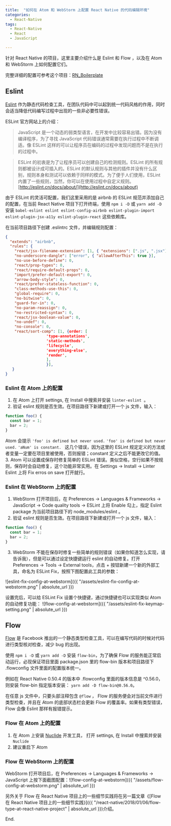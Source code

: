 ```yaml
---
title:  "如何在 Atom 和 WebStorm 上配置 React Native 的代码编辑环境"
categories: 
  - React-Native
tags:
  - React-Native
  - React
  - JavaScript

---
```


针对 React Native 的项目，这里主要介绍什么是 Eslint 和 Flow ，以及在 Atom 和 WebStorm 上如何配置它们。

完整详细的配置可参考这个项目：[RN_Boilerplate](https://github.com/utopianism/RN_boilerplate)

## Eslint

[Eslint](https://eslint.org/) 作为静态代码检查工具，在团队代码中可以起到统一代码风格的作用，同时会适当降低代码编写过程中出现的一些非必要性错误。

ESLint 官方网站上的介绍：
> JavaScript 是一个动态的弱类型语言，在开发中比较容易出错。因为没有编译程序，为了寻找 JavaScript 代码错误通常需要在执行过程中不断调适。像 ESLint 这样的可以让程序员在编码的过程中发现问题而不是在执行的过程中。

> ESLint 的初衷是为了让程序员可以创建自己的检测规则。ESLint 的所有规则都被设计成可插入的。ESLint 的默认规则与其他的插件并没有什么区别，规则本身和测试可以依赖于同样的模式。为了便于人们使用，ESLint 内置了一些规则，当然，你可以在使用过程中自定义规则。
[http://eslint.cn/docs/about/](http://eslint.cn/docs/about)



由于 ESLint 的灵活可配置，我们这里采用的是 airbnb 的 ESLint 规范并添加自己的配置，在当前 React Native 项目下打开终端，使用 `npm i -D` 或 `yarn add -D` 安装 `babel-eslint eslint eslint-config-airbnb eslint-plugin-import eslint-plugin-jsx-a11y eslint-plugin-react` 这些依赖库。

在当前项目路径下创建 .eslintrc 文件，并编辑规则配置：
```json
{
  "extends": "airbnb",
  "rules": {
    "react/jsx-filename-extension": [1, { "extensions": [".js", ".jsx"] }],
    "no-underscore-dangle": ["error", { "allowAfterThis": true }],
    "no-use-before-define": 0,
    "react/prop-types": 0,
    "react/require-default-props": 0,
    "import/prefer-default-export": 0,
    "arrow-body-style": 0,
    "react/prefer-stateless-function": 0,
    "class-methods-use-this": 0,
    "global-require": 0,
    "no-bitwise": 0,
    "guard-for-in": 0,
    "no-param-reassign": 0,
    "no-restricted-syntax": 0,
    "react/jsx-boolean-value": 0,
    "no-undef": 0,
    "no-console": 0,
    "react/sort-comp": [1, {order: [
                  'type-annotations',
                  'static-methods',
                  'lifecycle',
                  'everything-else',
                  'render',
                  ],
                  }],
   }
}
```


### Eslint 在 Atom 上的配置
1. 在 Atom 上打开 settings,  在 Install 中搜索并安装 `linter-eslint `。
2. 验证 eslint 规则是否生效。在项目路径下新建或打开一个 js 文件，输入：
```javascript
function foo() {
  const bar = 1;
  bar = 2;
}
```
Atom 会提示 `'foo' is defined but never used.` `'foo' is defined but never used.` `'aNum' is constant. ` 这几个错误，因为这里的 ESLint 规定定义的方法或者变量一定要在项目里被使用，否则报错；constant 定义之后不能更改它的值。
3. Atom 可以设置成保存时修复简单的 ESLint 错误。类似空格，空行如果不按规则，保存时会自动修复，这个功能非常实用。在 Settings -> Install -> Linter Eslint 上将 Fix erros on save 打开就行。


### Eslint 在 WebStorm 上的配置

1. WebStorm 打开项目后，在 Preferences -> Languages & Frameworks -> JavaScript -> Code quality tools -> ESLint 上将 Enable 勾上，指定 Eslint package 为当前项目路径下的 node_modules/eslint 。
2. 验证 eslint 规则是否生效。在项目路径下新建或打开一个 js 文件，输入：
```javascript
function foo() {
  const bar = 1;
  bar = 2;
}
```
3. WebStorm 不能在保存时修复一些简单的规则错误（如果你知道怎么实现，请告诉我），但是可以通过设定快捷键运行 eslint 的自动修复。打开 Preferences -> Tools -> External tools，点击 + 按钮新建一个新的外部工具，命名为 ESLint Fix，按照下图配置此工具的参数：

![eslint-fix-config-at-webstorm]({{ "/assets/eslint-fix-config-at-webstorm.png" | absolute_url }})

设置完后，可以给 ESLint Fix 设置个快捷键，通过快捷键也可以实现类似 Atom 的自动修复功能：
![flow-config-at-webstorm]({{ "/assets/eslint-fix-keymap-setting.png" | absolute_url }})

## Flow
[Flow](https://flow.org/) 是 Facebook 推出的一个静态类型检查工具，可以在编写代码的时候对代码进行类型核对检查，减少 bug 的出现。

使用 `npm i -D` 或 `yarn add -D` 安装 `flow-bin`，为了确保 Flow 的服务能正常启动运行，必现保证项目里面 package.json 里的 flow-bin 版本和项目路径下 .flowconfig 文件里面的配置版本统一。

例如在 React Native 0.50.4 的版本中 .flowconfig 里面的版本信息是 ^0.56.0，则安装 flow-bin 指定版本安装： `yarn add -D flow-bin@0.56.0`。

在任意 js 文件中，只要头部注释包含 `@flow` ， Flow 的服务便会对当前文件进行类型检查，并且在 Atom 的底部状态栏会更新 Flow 的覆盖率。如果有类型错误，Flow 会像 Eslint 那样有报错提示。

### Flow 在 Atom 上的配置

1. 在 Atom 上安装 [Nuclide](https://nuclide.io/) 开发工具， 打开 settings,  在 Install 中搜索并安装 `Nuclide`
2. 建议重启下 Atom

### Flow 在 WebStorm 上的配置

WebStorm 打开项目后，在 Preferences -> Languages & Frameworks -> JavaScript 上按下面截图配置：![flow-config-at-webstorm]({{ "/assets/flow-config-at-webstorm.png" | absolute_url }})


另外关于 Flow 在 React Native 项目上的一些细节实践将在另一篇文章《[Flow 在 React Native 项目上的一些细节实践》]({{ "/react-native/2018/01/06/flow-type-at-react-native-project" | absolute_url }})介绍。

End.




